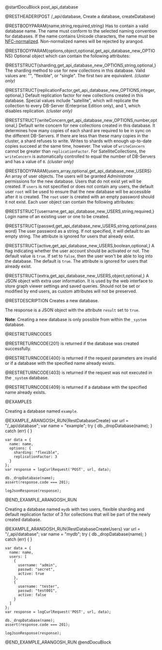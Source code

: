 
@startDocuBlock post_api_database

@RESTHEADER{POST /_api/database, Create a database, createDatabase}

@RESTBODYPARAM{name,string,required,string}
Has to contain a valid database name. The name must conform to the selected
naming convention for databases. If the name contains Unicode characters, the
name must be [NFC-normalized](https://en.wikipedia.org/wiki/Unicode_equivalence#Normal_forms).
Non-normalized names will be rejected by arangod.

@RESTBODYPARAM{options,object,optional,get_api_database_new_OPTIONS}
Optional object which can contain the following attributes:

@RESTSTRUCT{sharding,get_api_database_new_OPTIONS,string,optional,}
The sharding method to use for new collections in this database. Valid values
are: "", "flexible", or "single". The first two are equivalent. _(cluster only)_

@RESTSTRUCT{replicationFactor,get_api_database_new_OPTIONS,integer,optional,}
Default replication factor for new collections created in this database.
Special values include "satellite", which will replicate the collection to
every DB-Server (Enterprise Edition only), and 1, which disables replication.
_(cluster only)_

@RESTSTRUCT{writeConcern,get_api_database_new_OPTIONS,number,optional,}
Default write concern for new collections created in this database.
It determines how many copies of each shard are required to be
in sync on the different DB-Servers. If there are less than these many copies
in the cluster, a shard refuses to write. Writes to shards with enough
up-to-date copies succeed at the same time, however. The value of
`writeConcern` cannot be greater than `replicationFactor`.
For SatelliteCollections, the `writeConcern` is automatically controlled to
equal the number of DB-Servers and has a value of `0`. _(cluster only)_

@RESTBODYPARAM{users,array,optional,get_api_database_new_USERS}
An array of user objects. The users will be granted *Administrate* permissions
for the new database. Users that do not exist yet will be created.
If `users` is not specified or does not contain any users, the default user
`root` will be used to ensure that the new database will be accessible after it
is created. The `root` user is created with an empty password should it not
exist. Each user object can contain the following attributes:

@RESTSTRUCT{username,get_api_database_new_USERS,string,required,}
Login name of an existing user or one to be created.

@RESTSTRUCT{passwd,get_api_database_new_USERS,string,optional,password}
The user password as a string. If not specified, it will default to an empty
string. The attribute is ignored for users that already exist.

@RESTSTRUCT{active,get_api_database_new_USERS,boolean,optional,}
A flag indicating whether the user account should be activated or not.
The default value is `true`. If set to `false`, then the user won't be able to
log into the database. The default is `true`. The attribute is ignored for users
that already exist.

@RESTSTRUCT{extra,get_api_database_new_USERS,object,optional,}
A JSON object with extra user information. It is used by the web interface
to store graph viewer settings and saved queries. Should not be set or
modified by end users, as custom attributes will not be preserved.

@RESTDESCRIPTION
Creates a new database.

The response is a JSON object with the attribute `result` set to `true`.

**Note**: Creating a new database is only possible from within the `_system` database.

@RESTRETURNCODES

@RESTRETURNCODE{201}
is returned if the database was created successfully.

@RESTRETURNCODE{400}
is returned if the request parameters are invalid or if a database with the
specified name already exists.

@RESTRETURNCODE{403}
is returned if the request was not executed in the `_system` database.

@RESTRETURNCODE{409}
is returned if a database with the specified name already exists.

@EXAMPLES

Creating a database named `example`.

@EXAMPLE_ARANGOSH_RUN{RestDatabaseCreate}
    var url = "/_api/database";
    var name = "example";
    try {
      db._dropDatabase(name);
    }
    catch (err) {
    }

    var data = {
      name: name,
      options: {
        sharding: "flexible",
        replicationFactor: 3
      }
    };
    var response = logCurlRequest('POST', url, data);

    db._dropDatabase(name);
    assert(response.code === 201);

    logJsonResponse(response);
@END_EXAMPLE_ARANGOSH_RUN

Creating a database named `mydb` with two users, flexible sharding and
default replication factor of 3 for collections that will be part of
the newly created database.

@EXAMPLE_ARANGOSH_RUN{RestDatabaseCreateUsers}
    var url = "/_api/database";
    var name = "mydb";
    try {
      db._dropDatabase(name);
    }
    catch (err) {
    }

    var data = {
      name: name,
      users: [
        {
          username: "admin",
          passwd: "secret",
          active: true
        },
        {
          username: "tester",
          passwd: "test001",
          active: false
        }
      ]
    };
    var response = logCurlRequest('POST', url, data);

    db._dropDatabase(name);
    assert(response.code === 201);

    logJsonResponse(response);
@END_EXAMPLE_ARANGOSH_RUN
@endDocuBlock
